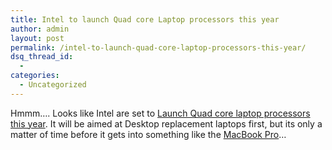 ```yaml
---
title: Intel to launch Quad core Laptop processors this year
author: admin
layout: post
permalink: /intel-to-launch-quad-core-laptop-processors-this-year/
dsq_thread_id:
  - 
categories:
  - Uncategorized
---
```

Hmmm&#8230;. Looks like Intel are set to [Launch Quad core laptop processors this year][1]. It will be aimed at Desktop replacement laptops first, but its only a matter of time before it gets into something like the [MacBook Pro][2]&#8230;

 [1]: http://www.pcworld.com/article/id,143473-pg,1/article.html
 [2]: http://www.apple.com/macbookpro